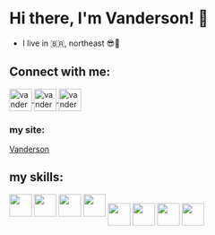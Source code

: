 # Hi there, I'm Vanderson! 👋

- I live in :brazil:, northeast 😎:sunrise:


## Connect with me:
<a href="https://www.instagram.com/vanderson_ar/" target="_blank">
 <img align="center" alt="vanderson-instagram" height="40" width="40" src="https://img.icons8.com/material-outlined/2x/instagram-new--v2.gif">
</a>

<a href="https://api.whatsapp.com/send?phone=5583991484268&text=Ol%C3%A1%2C%20Vanzinho%20tudo%20show" target="_blank">
 <img align="center" alt="vanderson-whatsapp" height="40" width="40" src="https://img.icons8.com/material-outlined/2x/whatsapp--v3.gif">
</a>

<a href="https://www.linkedin.com/in/vanderson-dos-santos-ara%C3%BAjo-3556531a8" target="_blank">
 <img align="center" alt="vanderson-linkedin" height="40" width="40" src="https://img.icons8.com/material-sharp/2x/linkedin--v2.gif">
</a>

### my site:
 <a href="https://www.vandersonar.tk/">Vanderson</a>

## my skills:
<img height="40" width="40" src="https://cdn.jsdelivr.net/gh/devicons/devicon/icons/python/python-original-wordmark.svg">
<img height="40" width="40" src="https://cdn.jsdelivr.net/gh/devicons/devicon/icons/java/java-original-wordmark.svg">
<img height="40" width="40" src="https://cdn.jsdelivr.net/gh/devicons/devicon/icons/javascript/javascript-original.svg">
<img height="40" width="40" src="https://cdn.jsdelivr.net/gh/devicons/devicon/icons/html5/html5-plain-wordmark.svg">
<img align="center" height="40" width="40" src="https://cdn.jsdelivr.net/gh/devicons/devicon/icons/css3/css3-original-wordmark.svg">
<img align="center" height="40" width="40" src="https://cdn.jsdelivr.net/gh/devicons/devicon/icons/react/react-original-wordmark.svg">
<img align="center" height="40" width="40" src="https://cdn.jsdelivr.net/gh/devicons/devicon/icons/postgresql/postgresql-original-wordmark.svg">
<img align="center" height="40" width="40" src="https://cdn.jsdelivr.net/gh/devicons/devicon/icons/android/android-plain-wordmark.svg">
<!--
**Vanderson10/Vanderson10** is a ✨ _special_ ✨ repository because its `README.md` (this file) appears on your GitHub profile.

Here are some ideas to get you started:

- 🔭 I’m currently working on ...
- 🌱 I’m currently learning ...
- 👯 I’m looking to collaborate on ...
- 🤔 I’m looking for help with ...
- 💬 Ask me about ...
- 📫 How to reach me: ...
- 😄 Pronouns: ...
- ⚡ Fun fact: ...
-->
